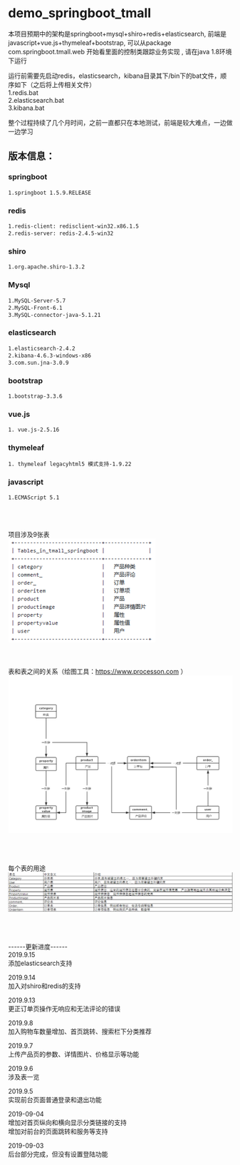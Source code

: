 demo_springboot_tmall
====
本项目预期中的架构是springboot+mysql+shiro+redis+elasticsearch, 前端是javascript+vue.js+thymeleaf+bootstrap, 可以从package com.springboot.tmall.web 开始看里面的控制类跟踪业务实现 , 请在java 1.8环境下运行

运行前需要先启动redis，elasticsearch，kibana目录其下/bin下的bat文件，顺序如下（之后将上传相关文件）<br>
1.redis.bat<br>
2.elasticsearch.bat<br>
3.kibana.bat<br>

整个过程持续了几个月时间，之前一直都只在本地测试，前端是较大难点，一边做一边学习<br>

版本信息：
---

### springboot<br>

    1.springboot 1.5.9.RELEASE

### redis <br>

    1.redis-client: redisclient-win32.x86.1.5
    2.redis-server: redis-2.4.5-win32

### shiro<br>

    1.org.apache.shiro-1.3.2  

### Mysql<br>

    1.MySQL-Server-5.7
    2.MySQL-Front-6.1
    3.MySQL-connector-java-5.1.21

### elasticsearch<br>

    1.elasticsearch-2.4.2
    2.kibana-4.6.3-windows-x86 
    3.com.sun.jna-3.0.9
    
### bootstrap<br>
    1.bootstrap-3.3.6
    
### vue.js<br>
    1. vue.js-2.5.16

### thymeleaf<br>
    1. thymeleaf legacyhtml5 模式支持-1.9.22
    
### javascript<br>
    1.ECMAScript 5.1
    
<br><br><br>
项目涉及9张表<br>
![](https://github.com/towaka/demo_springboot_tmall/blob/master/tables.png)<br>
<br><br><br>
表和表之间的关系（绘图工具：https://www.processon.com ）<br>
![](https://github.com/towaka/demo_springboot_tmall/blob/master/%E8%A1%A8%E5%85%B3%E7%B3%BB.png)<br>
<br><br><br>

每个表的用途<br>
![](https://github.com/towaka/demo_springboot_tmall/blob/master/%E8%A1%A8%E7%94%A8%E9%80%94.png)<br>
<br><br><br>




------更新进度------<br>
2019.9.15 <br>
添加elasticsearch支持 <br>

2019.9.14 <br>
加入对shiro和redis的支持<br>

2019.9.13<br>
更正订单页操作无响应和无法评论的错误<br>

2019.9.8 <br>
加入购物车数量增加、首页跳转、搜索栏下分类推荐<br>

2019.9.7<br>
上传产品页的参数、详情图片、价格显示等功能<br>

2019.9.6<br>
涉及表一览<br>

2019.9.5<br>
实现前台页面普通登录和退出功能<br>

2019-09-04<br>
增加对首页纵向和横向显示分类链接的支持<br>
增加对前台的页面跳转和服务等支持<br>

2019-09-03<br>
后台部分完成，但没有设置登陆功能<br>
